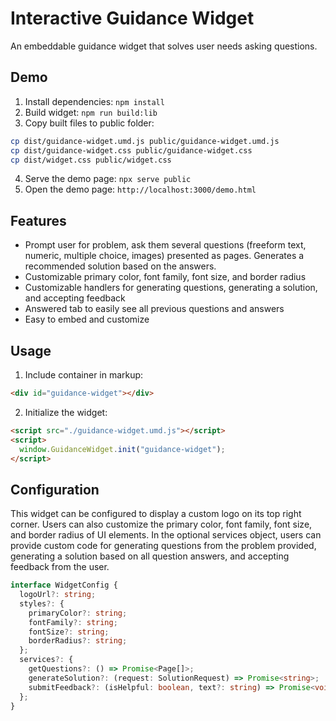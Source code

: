 # Interactive Guidance Widget

An embeddable guidance widget that solves user needs asking questions.

## Demo

1. Install dependencies: `npm install`
2. Build widget: `npm run build:lib`
3. Copy built files to public folder:

```bash
cp dist/guidance-widget.umd.js public/guidance-widget.umd.js
cp dist/guidance-widget.css public/guidance-widget.css
cp dist/widget.css public/widget.css
```

4. Serve the demo page: `npx serve public`
5. Open the demo page: `http://localhost:3000/demo.html`

## Features

- Prompt user for problem, ask them several questions (freeform text, numeric, multiple choice, images) presented as pages. Generates a recommended solution based on the answers.
- Customizable primary color, font family, font size, and border radius
- Customizable handlers for generating questions, generating a solution, and accepting feedback
- Answered tab to easily see all previous questions and answers
- Easy to embed and customize

## Usage

1. Include container in markup:

```html
<div id="guidance-widget"></div>
```

2. Initialize the widget:

```html
<script src="./guidance-widget.umd.js"></script>
<script>
  window.GuidanceWidget.init("guidance-widget");
</script>
```

## Configuration

This widget can be configured to display a custom logo on its top right corner.
Users can also customize the primary color, font family, font size, and border radius of UI elements. In the optional services object, users can provide custom code for generating questions from the problem provided, generating a solution based on all question answers, and accepting feedback from the user.

```ts
interface WidgetConfig {
  logoUrl?: string;
  styles?: {
    primaryColor?: string;
    fontFamily?: string;
    fontSize?: string;
    borderRadius?: string;
  };
  services?: {
    getQuestions?: () => Promise<Page[]>;
    generateSolution?: (request: SolutionRequest) => Promise<string>;
    submitFeedback?: (isHelpful: boolean, text?: string) => Promise<void>;
  };
}
```
